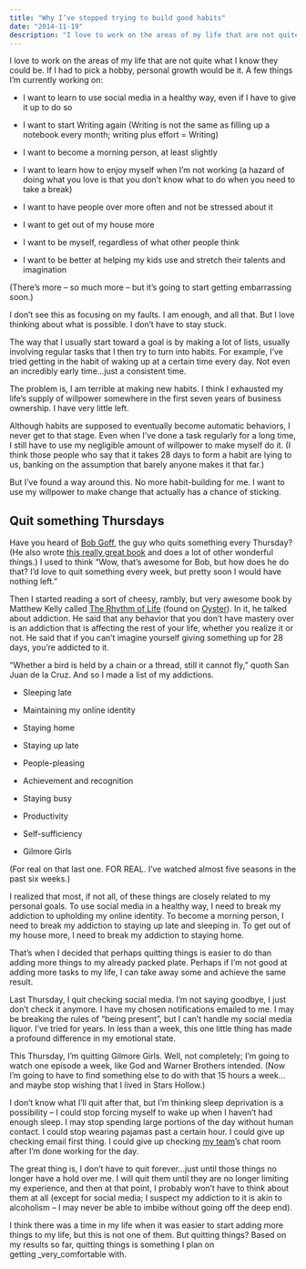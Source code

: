 ```yaml
---
title: "Why I’ve stopped trying to build good habits"
date: "2014-11-19"
description: "I love to work on the areas of my life that are not quite what I know they could be. If I had to pick a hobby, personal growth would be it. A few things I’m currently working on..."
---
```


I love to work on the areas of my life that are not quite what I know they could be. If I had to pick a hobby, personal growth would be it. A few things I’m currently working on:

- I want to learn to use social media in a healthy way, even if I have to give it up to do so
    
- I want to start Writing again (Writing is not the same as filling up a notebook every month; writing plus effort = Writing)
    
- I want to become a morning person, at least slightly
    
- I want to learn how to enjoy myself when I’m not working (a hazard of doing what you love is that you don’t know what to do when you need to take a break)
    
- I want to have people over more often and not be stressed about it
    
- I want to get out of my house more
    
- I want to be myself, regardless of what other people think
    
- I want to be better at helping my kids use and stretch their talents and imagination
    

(There’s more – so much more – but it’s going to start getting embarrassing soon.)

I don’t see this as focusing on my faults. I am enough, and all that. But I love thinking about what is possible. I don’t have to stay stuck.

The way that I usually start toward a goal is by making a lot of lists, usually involving regular tasks that I then try to turn into habits. For example, I’ve tried getting in the habit of waking up at a certain time every day. Not even an incredibly early time…just a consistent time.

The problem is, I am terrible at making new habits. I think I exhausted my life’s supply of willpower somewhere in the first seven years of business ownership. I have very little left.

Although habits are supposed to eventually become automatic behaviors, I never get to that stage. Even when I’ve done a task regularly for a long time, I still have to use my negligible amount of willpower to make myself do it. (I think those people who say that it takes 28 days to form a habit are lying to us, banking on the assumption that barely anyone makes it that far.)

But I’ve found a way around this. No more habit-building for me. I want to use my willpower to make change that actually has a chance of sticking.

## Quit something Thursdays

Have you heard of [Bob Goff](https://web.archive.org/web/20150206091647/https://twitter.com/bobgoff), the guy who quits something every Thursday? (He also wrote [this really great book](https://web.archive.org/web/20150206091647/http://bobgoff.com/love-does/) and does a lot of other wonderful things.) I used to think “Wow, that’s awesome for Bob, but how does he do that? I’d love to quit something every week, but pretty soon I would have nothing left.”

Then I started reading a sort of cheesy, rambly, but very awesome book by Matthew Kelly called [The Rhythm of Life](https://web.archive.org/web/20150206091647/http://www.amazon.com/The-Rhythm-Life-Passion-Purpose/dp/0743265254) (found on [Oyster](https://web.archive.org/web/20150206091647/https://www.oysterbooks.com/)). In it, he talked about addiction. He said that any behavior that you don’t have mastery over is an addiction that is affecting the rest of your life, whether you realize it or not. He said that if you can’t imagine yourself giving something up for 28 days, you’re addicted to it.

“Whether a bird is held by a chain or a thread, still it cannot fly,” quoth San Juan de la Cruz. And so I made a list of my addictions.

- Sleeping late
    
- Maintaining my online identity
    
- Staying home
    
- Staying up late
    
- People-pleasing
    
- Achievement and recognition
    
- Staying busy
    
- Productivity
    
- Self-sufficiency
    
- Gilmore Girls
    

(For real on that last one. FOR REAL. I’ve watched almost five seasons in the past six weeks.)

I realized that most, if not all, of these things are closely related to my personal goals. To use social media in a healthy way, I need to break my addiction to upholding my online identity. To become a morning person, I need to break my addiction to staying up late and sleeping in. To get out of my house more, I need to break my addiction to staying home.

That’s when I decided that perhaps quitting things is easier to do than adding more things to my already packed plate. Perhaps if I’m not good at adding more tasks to my life, I can take away some and achieve the same result.

Last Thursday, I quit checking social media. I’m not saying goodbye, I just don’t check it anymore. I have my chosen notifications emailed to me. I may be breaking the rules of “being present”, but I can’t handle my social media liquor. I’ve tried for years. In less than a week, this one little thing has made a profound difference in my emotional state.

This Thursday, I’m quitting Gilmore Girls. Well, not completely; I’m going to watch one episode a week, like God and Warner Brothers intended. (Now I’m going to have to find something else to do with that 15 hours a week…and maybe stop wishing that I lived in Stars Hollow.)

I don’t know what I’ll quit after that, but I’m thinking sleep deprivation is a possibility – I could stop forcing myself to wake up when I haven’t had enough sleep. I may stop spending large portions of the day without human contact. I could stop wearing pajamas past a certain hour. I could give up checking email first thing. I could give up checking [my team](https://web.archive.org/web/20150206091647/http://andyet.com/)’s chat room after I’m done working for the day.

The great thing is, I don’t have to quit forever…just until those things no longer have a hold over me. I will quit them until they are no longer limiting my experience, and then at that point, I probably won’t have to think about them at all (except for social media; I suspect my addiction to it is akin to alcoholism – I may never be able to imbibe without going off the deep end).

I think there was a time in my life when it was easier to start adding more things to my life, but this is not one of them. But quitting things? Based on my results so far, quitting things is something I plan on getting _very_comfortable with.

